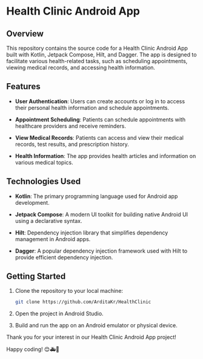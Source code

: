 # Health Clinic Android App

## Overview

This repository contains the source code for a Health Clinic Android App built with Kotlin, Jetpack Compose, Hilt, and Dagger. The app is designed to facilitate various health-related tasks, such as scheduling appointments, viewing medical records, and accessing health information.

## Features

- **User Authentication**: Users can create accounts or log in to access their personal health information and schedule appointments.

- **Appointment Scheduling**: Patients can schedule appointments with healthcare providers and receive reminders.

- **View Medical Records**: Patients can access and view their medical records, test results, and prescription history.

- **Health Information**: The app provides health articles and information on various medical topics.

## Technologies Used

- **Kotlin**: The primary programming language used for Android app development.

- **Jetpack Compose**: A modern UI toolkit for building native Android UI using a declarative syntax.

- **Hilt**: Dependency injection library that simplifies dependency management in Android apps.

- **Dagger**: A popular dependency injection framework used with Hilt to provide efficient dependency injection.

## Getting Started

1. Clone the repository to your local machine:

   ```bash
   git clone https://github.com/ArditaKr/HealthClinic
   ```

2. Open the project in Android Studio.

3. Build and run the app on an Android emulator or physical device.


Thank you for your interest in our Health Clinic Android App project!

Happy coding! 😊🚑📱
